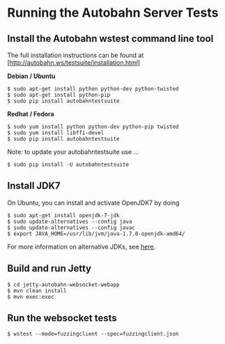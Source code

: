 Running the Autobahn Server Tests
=================================

Install the Autobahn wstest command line tool
---------------------------------------------

The full installation instructions can be found at [http://autobahn.ws/testsuite/installation.html]

**Debian / Ubuntu**

    $ sudo apt-get install python python-dev python-twisted
    $ sudo apt-get install python-pip
    $ sudo pip install autobahntestsuite

    
**Redhat / Fedora**

    $ sudo yum install python python-dev python-pip twisted
    $ sudo yum install libffi-devel
    $ sudo pip install autobahntestsuite

Note: to update your autobahntestsuite use ...

    $ sudo pip install -U autobahntestsuite

Install JDK7
------------

On Ubuntu, you can install and activate OpenJDK7 by doing

    $ sudo apt-get install openjdk-7-jdk
    $ sudo update-alternatives --config java
    $ sudo update-alternatives --config javac
    $ export JAVA_HOME=/usr/lib/jvm/java-1.7.0-openjdk-amd64/

For more information on alternative JDKs, see [here](https://help.ubuntu.com/community/Java).


Build and run Jetty
-------------------

    $ cd jetty-autobahn-websocket-webapp
    $ mvn clean install
    $ mvn exec:exec


Run the websocket tests
-----------------------

    $ wstest --mode=fuzzingclient --spec=fuzzingclient.json
